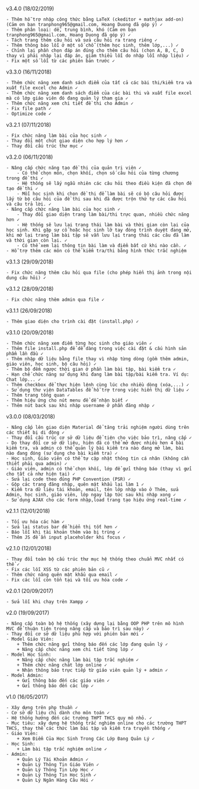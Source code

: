 v3.4.0 (18/02/2019)

    - Thêm hỗ trợ nhập công thức bằng LaTeX (ckeditor + mathjax add-on) (Cảm ơn bạn tranphong965@gmail.com, Hoang Duong đã góp ý) ✓
    - Thêm phân loại: dễ, trung bình, khó (Cảm ơn bạn tranphong965@gmail.com, Hoang Duong đã góp ý) ✓
    - Tách trang thêm câu hỏi và sửa câu hỏi ra trang riêng ✓
    - Thêm thông báo lỗi ở một số chỗ (thêm học sinh, thêm lớp,...) ✓
    - Chỉnh lại phần chọn đáp án đúng cho thêm câu hỏi (chọn A, B, C, D thay vì phải nhập lại đáp án, giảm thiểu lỗi do nhập lỗi nhập liệu) ✓
    - Fix một số lỗi từ các phiên bản trước ✓

v3.3.0 (16/11/2018)

    - Thêm chức năng xem danh sách điểm của tất cả các bài thi/kiểm tra và xuất file excel cho Admin ✓
    - Thêm chức năng xem danh sách điểm của các bài thi và xuất file excel mà có lớp giáo viên đó đang quản lý tham gia ✓
    - Thêm chức năng xem chi tiết đề thi cho Admin ✓
    - Fix file path ✓
    - Optimize code ✓

v3.2.1 (07/11/2018)

    - Fix chức năng làm bài của học sinh ✓
    - Thay đổi một chút giao diện cho hợp lý hơn ✓
    - Thay đổi cấu trúc thư mục ✓

v3.2.0 (06/11/2018)

    - Nâng cấp chức năng tạo đề thi của quản trị viên ✓
    	- Có thể chọn môn, chọn khối, chọn số câu hỏi của từng chương trong đề thi ✓
    	- Hệ thống sẽ lấy ngẫu nhiên các câu hỏi theo điều kiện đã chọn để tạo đề thi ✓
    	- Mỗi học sinh khi chọn đề thi để làm bài sẽ có bộ câu hỏi được lấy từ bộ câu hỏi của đề thi sau khi đã được trộn thứ tự các câu hỏi và câu trả lời. ✓
    - Nâng cấp chức năng làm bài của học sinh ✓
    	- Thay đổi giao diện trang làm bài/thi trực quan, nhiều chức năng hơn ✓
    	- Hệ thống sẽ lưu lại trạng thái làm bài và thời gian còn lại của học sinh. Khi gặp sự cố hoặc học sinh lỡ tay đóng trình duyệt đang mở, khi mở lại trang làm bài tập sẽ vẫn lưu lại trang thái các câu đã làm và thời gian còn lại. ✓
    	- Có thể xem lại thông tin bài làm và điểm bất cứ khi nào cần. ✓
    - Hỗ trợ thêm các môn có thể kiểm tra/thi bằng hình thức trắc nghiệm

v3.1.3 (29/09/2018)

    - Fix chức năng thêm câu hỏi qua file (cho phép hiển thị ảnh trong nội dung câu hỏi) ✓

v3.1.2 (28/09/2018)

    - Fix chức năng thêm admin qua file ✓

v3.1.1 (26/09/2018)

    - Thêm giao diện cho trình cài đặt (install.php) ✓

v3.1.0 (20/09/2018)

    - Thêm chức năng xem điểm từng học sinh cho giáo viên ✓
    - Thêm file install.php để dễ dàng trong việc cài đặt & cấu hình sản phẩm lần đầu ✓
    - Thêm nhập dữ liệu bằng file thay vì nhập từng dòng (gồm thêm admin, giáo viên, học sinh, bộ câu hỏi) ✓
    - Thêm bộ đếm ngược thời gian ở phần làm bài tập, bài kiểm tra ✓
    - Hạn chế chức năng sử dụng khi đang làm bài tập/bài kiểm tra. Ví dụ: Chat lớp... ✓
    - Thêm checkbox để thực hiện lệnh cùng lúc cho nhiều dòng (xóa,...) ✓
    - Sử dụng thư viện DataTables để hỗ trợ trong việc hiển thị dữ liệu ✓
    - Thêm trang tổng quan ✓
    - Thêm hiệu ứng cho nút menu để dễ nhận biết ✓
    - Thêm nút back sau khi nhập username ở phần đăng nhập ✓

v3.0.0 (08/03/2018)

    - Nâng cấp lên giao diện Material để tăng trải nghiệm người dùng trên các thiết bị di động ✓
    - Thay đổi cấu trúc cơ sở dữ liệu để tiện cho việc bảo trì, nâng cấp ✓
    - Do thay đổi cơ sở dữ liệu, hiện đã có thể mở được nhiều hơn 4 bài kiểm tra, và admin có thể quản lý bài kiểm tra nào đang mở làm, bài nào đang đóng (sử dụng cho bài kiểm tra) ✓
    - Học sinh, Giáo viên có thể tự cập nhật thông tin cá nhân (không cần thiết phải qua admin) ✓
    - Giáo viên, admin có thể chọn khối, lớp để gửi thông báo (thay vì gửi cho tất cả như hiện tại) ✓
    - Sửa lại code theo đúng PHP Convention (PSR) ✓
    - Gộp các trang đăng nhập, quên mật khẩu lại làm 1 ✓
    - Kiểm tra dữ liệu tài khoản, email, tên lớp nhập vào ở Thêm, sửa Admin, học sinh, giáo viên, lớp ngay lập tức sau khi nhập xong ✓
    - Sử dụng AJAX cho các form nhập,load trang tạo hiệu ứng real-time ✓

v2.1.1 (12/01/2018)

    - Tối ưu hóa các hàm ✓
    - Sửa lại status bar để hiển thị tốt hơn ✓
    - Báo lỗi khi tài khoản thêm vào bị trùng ✓
    - Thêm JS để ẩn input placeholder khi focus ✓

v2.1.0 (12/01/2018)

    - Thay đổi toàn bộ cấu trúc thư mục hệ thống theo chuẩn MVC nhất có thể ✓
    - Fix các lỗi XSS từ các phiên bản cũ ✓
    - Thêm chức năng quên mật khẩu qua email ✓
    - Fix các lỗi còn tồn tại và tối ưu hóa code ✓

v2.0.1 (20/09/2017)

    - Sửa lỗi khi chạy trên Xampp ✓

v2.0 (19/09/2017)

    - Nâng cấp toàn bộ hệ thống (xây dựng lại bằng OOP PHP trên mô hình MVC để thuận tiện trong nâng cấp và bảo trì sau này) ✓
    - Thay đổi cơ sở dữ liệu phù hợp với phiên bản mới ✓
    - Model Giáo Viên:
    	+ Thêm chức năng gửi thông báo đến các lớp đang quản lý ✓
    	+ Nâng cấp chức năng xem chi tiết từng lớp ✓
    - Model Học Sinh:
    	+ Nâng cấp chức năng làm bài tập trắc nghiệm ✓
    	+ Thêm chức năng chát lớp online ✓
    	+ Nhận thông báo trực tiếp từ giáo viên quản lý + admin ✓
    - Model Admin:
    	+ Gửi thông báo đến các giáo viên ✓
    	+ Gửi thông báo đến các lớp ✓

v1.0 (16/05/2017)

    - Xây dựng trên php thuần ✓
    - Cơ sở dữ liệu chỉ dành cho môn toán ✓
    - Hệ thống hướng đến các trường THPT THCS quy mô nhỏ. ✓
    - Mục tiêu: xây dựng hệ thống trắc nghiệm online cho các trường THPT THCS, thay thế các thức làm bài tập và kiểm tra truyền thống ✓
    - Giáo Viên:
    	+ Xem Điểm Của Học Sinh Trong Các Lớp Đang Quản Lý ✓
    - Học Sinh:
    	+ Làm bài tập trắc nghiệm online ✓
    - Admin:
    	+ Quản Lý Tài Khoản Admin ✓
    	+ Quản Lý Thông Tin Giáo Viên ✓
    	+ Quản Lý Thông Tin Lớp Học ✓
    	+ Quản Lý Thông Tin Học Sinh ✓
    	+ Quản Lý Ngân Hàng Câu Hỏi ✓
